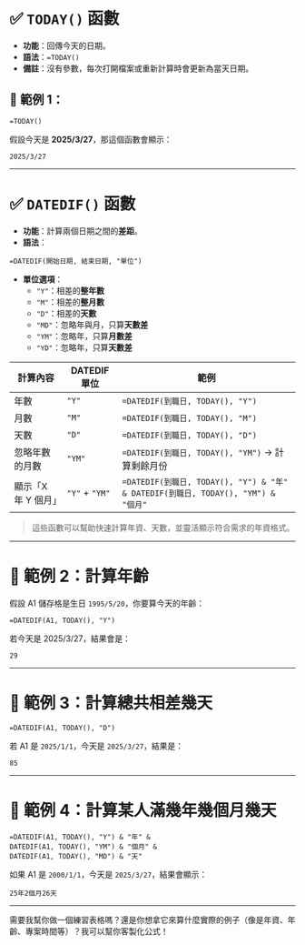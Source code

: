 # ✅ `TODAY()` 函數

- **功能**：回傳今天的日期。
- **語法**：`=TODAY()`
- **備註**：沒有參數，每次打開檔案或重新計算時會更新為當天日期。

## 📌 範例 1：
```excel
=TODAY()
```
假設今天是 **2025/3/27**，那這個函數會顯示：
```
2025/3/27
```

---

# ✅ `DATEDIF()` 函數

- **功能**：計算兩個日期之間的**差距**。
- **語法**：
```excel
=DATEDIF(開始日期, 結束日期, "單位")
```
- **單位選項**：
  - `"Y"`：相差的**整年數**
  - `"M"`：相差的**整月數**
  - `"D"`：相差的**天數**
  - `"MD"`：忽略年與月，只算**天數差**
  - `"YM"`：忽略年，只算**月數差**
  - `"YD"`：忽略年，只算**天數差**

| 計算內容               | DATEDIF 單位      | 範例                                                                 |
|------------------------|------------------|----------------------------------------------------------------------|
| 年數                   | `"Y"`            | `=DATEDIF(到職日, TODAY(), "Y")`                                     |
| 月數                   | `"M"`            | `=DATEDIF(到職日, TODAY(), "M")`                                     |
| 天數                   | `"D"`            | `=DATEDIF(到職日, TODAY(), "D")`                                     |
| 忽略年數的月數         | `"YM"`           | `=DATEDIF(到職日, TODAY(), "YM")` → 計算剩餘月份                     |
| 顯示「X 年 Y 個月」   | `"Y"` + `"YM"`   | `=DATEDIF(到職日, TODAY(), "Y") & "年" & DATEDIF(到職日, TODAY(), "YM") & "個月"` |

> 這些函數可以幫助快速計算年資、天數，並靈活顯示符合需求的年資格式。

---

# 📌 範例 2：計算年齡

假設 A1 儲存格是生日 `1995/5/20`，你要算今天的年齡：

```excel
=DATEDIF(A1, TODAY(), "Y")
```
若今天是 2025/3/27，結果會是：
```
29
```

---

# 📌 範例 3：計算總共相差幾天

```excel
=DATEDIF(A1, TODAY(), "D")
```
若 A1 是 `2025/1/1`，今天是 `2025/3/27`，結果是：
```
85
```

---

# 📌 範例 4：計算某人滿幾年幾個月幾天

```excel
=DATEDIF(A1, TODAY(), "Y") & "年" &
DATEDIF(A1, TODAY(), "YM") & "個月" &
DATEDIF(A1, TODAY(), "MD") & "天"
```

如果 A1 是 `2000/1/1`，今天是 `2025/3/27`，結果會顯示：
```
25年2個月26天
```

---

需要我幫你做一個練習表格嗎？還是你想拿它來算什麼實際的例子（像是年資、年齡、專案時間等）？我可以幫你客製化公式！